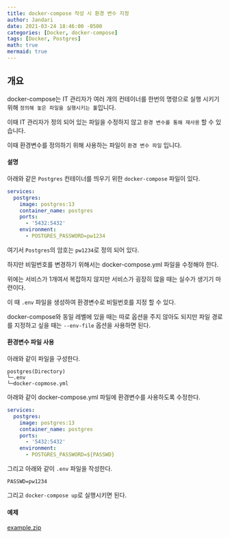 ```yaml
---
title: docker-compose 작성 시 환경 변수 지정
author: Jandari
date: 2021-03-24 18:46:00 -0500
categories: [Docker, docker-compose]
tags: [Docker, Postgres]
math: true
mermaid: true
---
```


## 개요

docker-compose는 IT 관리자가 여러 개의 컨테이너를 한번의 명령으로 실행 시키기 위해 `정의해 놓은 파일을 실행시키는 툴`입니다.

이때 IT 관리자가 정의 되어 있는 파일을 수정하지 않고 `환경 변수를 통해 재사용` 할 수 있습니다.

이때 환경변수를 정의하기 위해 사용하는 파일이 `환경 변수 파일` 입니다.

#### 설명

아래와 같은 `Postgres` 컨테이너를 띄우기 위한 `docker-compose` 파일이 있다.

```yml
services:
  postgres:
    image: postgres:13
    container_name: postgres
    ports:
      - '5432:5432'
    environment:
      - POSTGRES_PASSWORD=pw1234
```

여기서 `Postgres`의 암호는 `pw1234`로 정의 되어 있다.

하지만 비밀번호를 변경하기 위해서는 docker-compose.yml 파일을 수정해야 한다.

위에는 서비스가 1개여서 복잡하지 않지만 서비스가 굉장히 많을 때는 실수가 생기기 마련이다.

이 때 `.env` 파일을 생성하여 환경변수로 비밀번호를 지정 할 수 있다.

docker-compose와 동일 레벨에 있을 때는 따로 옵션을 주지 않아도 되지만 파일 경로를 지정하고 싶을 때는 `--env-file` 옵션을 사용하면 된다.

#### 환경변수 파일 사용

아래와 같이 파일을 구성한다.

```
postgres(Directory)
└─.env
└─docker-copmose.yml
```


아래와 같이 docker-compose.yml 파일에 환경변수를 사용하도록 수정한다.


```yml
services:
  postgres:
    image: postgres:13
    container_name: postgres
    ports:
      - '5432:5432'
    environment:
      - POSTGRES_PASSWORD=${PASSWD}
```

그리고 아래와 같이 `.env` 파일을 작성한다.

```
PASSWD=pw1234
```

그리고 `docker-compose up`로 실행시키면 된다.

#### 예제

[example.zip](/assets/img/post/Container/Docker/2022-03-24-Environment/example.zip)